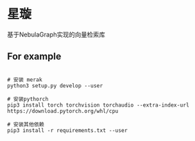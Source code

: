 # 星璇

基于NebulaGraph实现的向量检索库


## For example

```

# 安装 merak
python3 setup.py develop --user

# 安装pythorch
pip3 install torch torchvision torchaudio --extra-index-url https://download.pytorch.org/whl/cpu

# 安装其他依赖
pip3 install -r requirements.txt --user

```
